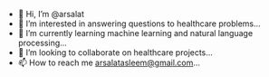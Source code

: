 - 👋 Hi, I’m @arsalat
- 👀 I’m interested in answering questions to healthcare problems...
- 🌱 I’m currently learning machine learning and natural language processing...
- 💞️ I’m looking to collaborate on healthcare projects...
- 📫 How to reach me arsalatasleem@gmail.com...

<!---
arsalat/arsalat is a ✨ special ✨ repository because its `README.md` (this file) appears on your GitHub profile.
You can click the Preview link to take a look at your changes.
--->
